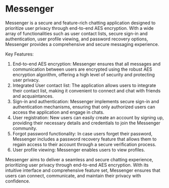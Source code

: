 # Messenger

Messenger is a secure and feature-rich chatting application designed to prioritize user privacy through end-to-end AES encryption. With a wide array of functionalities such as user contact lists, secure sign-in and authentication, user profile viewing, and password recovery options, Messenger provides a comprehensive and secure messaging experience.

Key Features:

1) End-to-end AES encryption: Messenger ensures that all messages and communication between users are encrypted using the robust AES encryption algorithm, offering a high level of security and protecting user privacy.
2) Integrated User contact list: The application allows users to integrate their contact list, making it convenient to connect and chat with friends and acquaintances.
3) Sign-in and authentication: Messenger implements secure sign-in and authentication mechanisms, ensuring that only authorized users can access the application and engage in chats.
4) User registration: New users can easily create an account by signing up, providing their necessary details and credentials to join the Messenger community.
5) Forgot password functionality: In case users forget their password, Messenger includes a password recovery feature that allows them to regain access to their account through a secure verification process.
6) User profile viewing: Messenger enables users to view profiles.

Messenger aims to deliver a seamless and secure chatting experience, prioritizing user privacy through end-to-end AES encryption. With its intuitive interface and comprehensive feature set, Messenger ensures that users can connect, communicate, and maintain their privacy with confidence.
